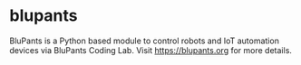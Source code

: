 # blupants
BluPants is a Python based module to control robots and IoT automation devices via BluPants Coding Lab. Visit https://blupants.org for more details.
